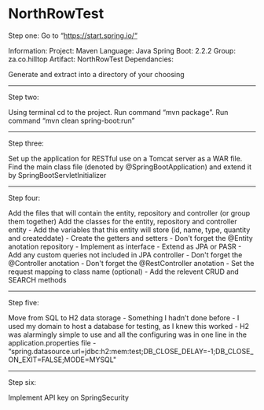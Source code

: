 # NorthRowTest

Step one:
Go to “https://start.spring.io/“

Information:
Project: Maven
Language: Java
Spring Boot: 2.2.2
Group: za.co.hilltop
Artifact: NorthRowTest
Dependancies: 

Generate and extract into a directory of your choosing
____________________________________________________

Step two:

Using terminal cd to the project.
Run command “mvn package”.
Run command “mvn clean spring-boot:run”
____________________________________________________
Step three: 

Set up the application for RESTful use on a Tomcat server as a WAR file.
Find the main class file (denoted by @SpringBootApplication) and extend it by SpringBootServletInitializer
____________________________________________________
Step four: 

Add the files that will contain the entity, repository and controller (or group them together)
Add the classes for the entity, repository and controller
entity
    - Add the variables that this entity will store (id, name, type, quantity and createddate)
    - Create the getters and setters
    - Don't forget the @Entity anotation
repository
    - Implement as interface
    - Extend as JPA or PASR
    - Add any custom queries not included in JPA
controller 
    - Don't forget the @Controller anotation
    - Don't forget the @RestController anotation
    - Set the request mapping to class name (optional)
    - Add the relevent CRUD and SEARCH methods
____________________________________________________
Step five: 

Move from SQL to H2 data storage
    - Something I hadn’t done before
    - I used my domain to host a database for testing, as I knew this worked
    - H2 was alarmingly simple to use and all the configuring was in one line in the application.properties file
    - “spring.datasource.url=jdbc:h2:mem:test;DB_CLOSE_DELAY=-1;DB_CLOSE_ON_EXIT=FALSE;MODE=MYSQL"

____________________________________________________
Step six: 

Implement API key on SpringSecurity
